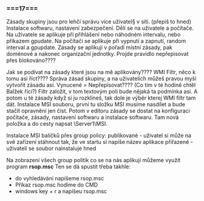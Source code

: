 ### ===17===
Zásady skupiny jsou pro lehčí správu více uživatel§ v síti. (přepiš to hned)
Instalace softwaru, nastavení zabezpečení.
Dělí se na uživatele a počítače.
Na uživatele se aplikuje při přihlášení nebo náhodném intervalu, nebo příkazem gpudate.
Na počítači se aplikuje při vypnutí a zapnutí, random interval a gpupdate.
Zásady se aplikují v pořadí místní zásady, pak doménové a nakonec organizační jednotky.
Projde pravidlo nepřepisovat přes blokováno????

Jak se podívat na zásady které jsou na mě aplikovány????
WMI Filtr, něco k tomu asi říct????
Správa zásad skupiny, a na uživatelích můžeš pravou myší vytvořit zásadu asi.
Vynucené = Nepřepisovat???? (Co tím v té hodině chtěl Balžek říci?)
Filtr založit, v tom textovým poli bude nějaká ta podmínka asi.
A potom u té zásady když si ju rozklineš, tak dole je výběr kterej WMI filtr tam dát.
Instalace MSI souboru, první tu složku MSI musíme nasdílet a bude stačit opravnění jen číst.
Potom v editoru zásady se dostat na konfiguraci počítače, zásady, nastavení softwaru a instalace softwaru.
Tam nová položka a do cesty napsat \\Server1\MSI.

Instalace MSI balíčků přes group policy:
publikované - uživatel si může na své zařízení stáhnout tak, že ve startu si napíše název aplikace
přiřazené - uživateli se soubor nainstaluje hned

Na zobrazení všech group politik co se na nás aplikují můžeme využít program **rsop.msc**
Ten se dá spustit třeba takhle:
- do vyhledávání napíšeme rsop.msc
- Příkaz rsop.msc hodíme do CMD
- windows key + r a napíšeu rsop.msc